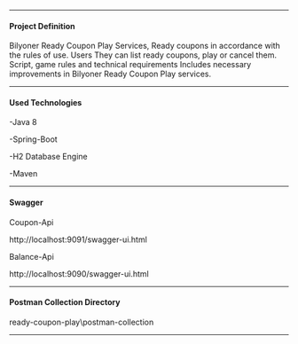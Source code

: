 -------------------------------------
#### **Project Definition**

Bilyoner Ready Coupon Play Services,
Ready coupons in accordance with the rules of use. Users
They can list ready coupons, play or cancel them.
Script, game rules and technical requirements
Includes necessary improvements in Bilyoner Ready Coupon Play services.

-------------------------------------

#### **Used Technologies**

-Java 8

-Spring-Boot

-H2 Database Engine

-Maven

-------------------------------------

#### **Swagger**

Coupon-Api

http://localhost:9091/swagger-ui.html

Balance-Api

http://localhost:9090/swagger-ui.html

-------------------------------------

#### **Postman Collection Directory**

ready-coupon-play\postman-collection

-------------------------------------